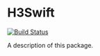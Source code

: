 # H3Swift

[![Build Status](https://travis-ci.org/shipyard-games/H3Swift.svg?branch=master)](https://travis-ci.org/shipyard-games/H3Swift)

A description of this package.
